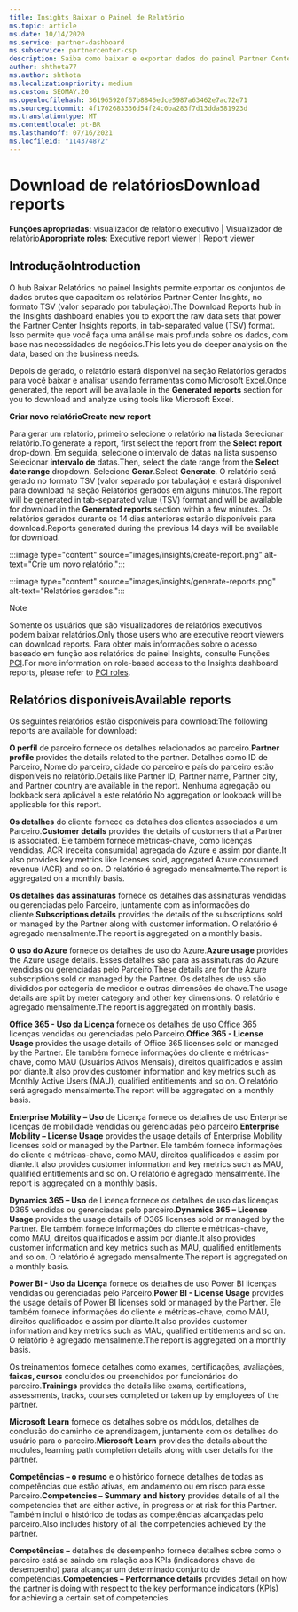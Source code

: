 ```yaml
---
title: Insights Baixar o Painel de Relatório
ms.topic: article
ms.date: 10/14/2020
ms.service: partner-dashboard
ms.subservice: partnercenter-csp
description: Saiba como baixar e exportar dados do painel Partner Center relatório unificado e de Partner Center Insights relatórios.
author: shthota77
ms.author: shthota
ms.localizationpriority: medium
ms.custom: SEOMAY.20
ms.openlocfilehash: 361965920f67b8846edce5987a63462e7ac72e71
ms.sourcegitcommit: 4f1702683336d54f24c0ba283f7d13dda581923d
ms.translationtype: MT
ms.contentlocale: pt-BR
ms.lasthandoff: 07/16/2021
ms.locfileid: "114374872"
---
```

# <a name="download-reports"></a><span data-ttu-id="829c5-103">Download de relatórios</span><span class="sxs-lookup"><span data-stu-id="829c5-103">Download reports</span></span>

<span data-ttu-id="829c5-104">**Funções apropriadas:** visualizador de relatório executivo | Visualizador de relatório</span><span class="sxs-lookup"><span data-stu-id="829c5-104">**Appropriate roles**: Executive report viewer | Report viewer</span></span>

## <a name="introduction"></a><span data-ttu-id="829c5-105">Introdução</span><span class="sxs-lookup"><span data-stu-id="829c5-105">Introduction</span></span>

<span data-ttu-id="829c5-106">O hub Baixar Relatórios no painel Insights permite exportar os conjuntos de dados brutos que capacitam os relatórios Partner Center Insights, no formato TSV (valor separado por tabulação).</span><span class="sxs-lookup"><span data-stu-id="829c5-106">The Download Reports hub in the Insights dashboard enables you to export the raw data sets that power the Partner Center Insights reports, in tab-separated value (TSV) format.</span></span> <span data-ttu-id="829c5-107">Isso permite que você faça uma análise mais profunda sobre os dados, com base nas necessidades de negócios.</span><span class="sxs-lookup"><span data-stu-id="829c5-107">This lets you do deeper analysis on the data, based on the business needs.</span></span>

<span data-ttu-id="829c5-108">Depois de gerado, o relatório  estará disponível na seção Relatórios gerados para você baixar e analisar usando ferramentas como Microsoft Excel.</span><span class="sxs-lookup"><span data-stu-id="829c5-108">Once generated, the report  will be available in the **Generated reports** section for you to download and analyze using tools like Microsoft Excel.</span></span>

<span data-ttu-id="829c5-109">**Criar novo relatório**</span><span class="sxs-lookup"><span data-stu-id="829c5-109">**Create new report**</span></span>

<span data-ttu-id="829c5-110">Para gerar um relatório, primeiro selecione o relatório **na** listada Selecionar relatório.</span><span class="sxs-lookup"><span data-stu-id="829c5-110">To generate a report, first select the report from the **Select report** drop-down.</span></span> <span data-ttu-id="829c5-111">Em seguida, selecione o intervalo de datas na lista suspenso Selecionar **intervalo de** datas.</span><span class="sxs-lookup"><span data-stu-id="829c5-111">Then, select the date range from the **Select date range** dropdown.</span></span> <span data-ttu-id="829c5-112">Selecione **Gerar**.</span><span class="sxs-lookup"><span data-stu-id="829c5-112">Select **Generate**.</span></span> <span data-ttu-id="829c5-113">O relatório será gerado no formato TSV (valor separado por tabulação)  e estará disponível para download na seção Relatórios gerados em alguns minutos.</span><span class="sxs-lookup"><span data-stu-id="829c5-113">The report will be generated in tab-separated value (TSV) format and will be available for download in the **Generated reports** section within a few minutes.</span></span> <span data-ttu-id="829c5-114">Os relatórios gerados durante os 14 dias anteriores estarão disponíveis para download.</span><span class="sxs-lookup"><span data-stu-id="829c5-114">Reports generated during the previous 14 days will be available for download.</span></span>

:::image type="content" source="images/insights/create-report.png" alt-text="Crie um novo relatório.":::

:::image type="content" source="images/insights/generate-reports.png" alt-text="Relatórios gerados.":::

>[!NOTE] 
><span data-ttu-id="829c5-117">Somente os usuários que são visualizadores de relatórios executivos podem baixar relatórios.</span><span class="sxs-lookup"><span data-stu-id="829c5-117">Only those users who are executive report viewers can download reports.</span></span> <span data-ttu-id="829c5-118">Para obter mais informações sobre o acesso baseado em função aos relatórios do painel Insights, consulte Funções [PCI](insights-roles.md).</span><span class="sxs-lookup"><span data-stu-id="829c5-118">For more information on role-based access to the Insights dashboard reports, please refer to [PCI roles](insights-roles.md).</span></span> 

## <a name="available-reports"></a><span data-ttu-id="829c5-119">Relatórios disponíveis</span><span class="sxs-lookup"><span data-stu-id="829c5-119">Available reports</span></span>

<span data-ttu-id="829c5-120">Os seguintes relatórios estão disponíveis para download:</span><span class="sxs-lookup"><span data-stu-id="829c5-120">The following reports are available for download:</span></span>

<span data-ttu-id="829c5-121">**O perfil** de parceiro fornece os detalhes relacionados ao parceiro.</span><span class="sxs-lookup"><span data-stu-id="829c5-121">**Partner profile** provides the details related to the partner.</span></span> <span data-ttu-id="829c5-122">Detalhes como ID de Parceiro, Nome do parceiro, cidade do parceiro e país do parceiro estão disponíveis no relatório.</span><span class="sxs-lookup"><span data-stu-id="829c5-122">Details like Partner ID, Partner name, Partner city, and Partner country are available in the report.</span></span> <span data-ttu-id="829c5-123">Nenhuma agregação ou lookback será aplicável a este relatório.</span><span class="sxs-lookup"><span data-stu-id="829c5-123">No aggregation or lookback will be applicable for this report.</span></span>

<span data-ttu-id="829c5-124">**Os detalhes** do cliente fornece os detalhes dos clientes associados a um Parceiro.</span><span class="sxs-lookup"><span data-stu-id="829c5-124">**Customer details** provides the details of customers that a Partner is associated.</span></span> <span data-ttu-id="829c5-125">Ele também fornece métricas-chave, como licenças vendidas, ACR (receita consumida) agregada do Azure e assim por diante.</span><span class="sxs-lookup"><span data-stu-id="829c5-125">It also provides key metrics like licenses sold, aggregated Azure consumed revenue (ACR) and so on.</span></span> <span data-ttu-id="829c5-126">O relatório é agregado mensalmente.</span><span class="sxs-lookup"><span data-stu-id="829c5-126">The report is aggregated on a monthly basis.</span></span>

<span data-ttu-id="829c5-127">**Os detalhes das assinaturas** fornece os detalhes das assinaturas vendidas ou gerenciadas pelo Parceiro, juntamente com as informações do cliente.</span><span class="sxs-lookup"><span data-stu-id="829c5-127">**Subscriptions details** provides the details of the subscriptions sold or managed by the Partner along with customer information.</span></span> <span data-ttu-id="829c5-128">O relatório é agregado mensalmente.</span><span class="sxs-lookup"><span data-stu-id="829c5-128">The report is aggregated on a monthly basis.</span></span>

<span data-ttu-id="829c5-129">**O uso do Azure** fornece os detalhes de uso do Azure.</span><span class="sxs-lookup"><span data-stu-id="829c5-129">**Azure usage** provides the Azure usage details.</span></span> <span data-ttu-id="829c5-130">Esses detalhes são para as assinaturas do Azure vendidas ou gerenciadas pelo Parceiro.</span><span class="sxs-lookup"><span data-stu-id="829c5-130">These details are for the Azure subscriptions sold or managed by the Partner.</span></span> <span data-ttu-id="829c5-131">Os detalhes de uso são divididos por categoria de medidor e outras dimensões de chave.</span><span class="sxs-lookup"><span data-stu-id="829c5-131">The usage details are split by meter category and other key dimensions.</span></span> <span data-ttu-id="829c5-132">O relatório é agregado mensalmente.</span><span class="sxs-lookup"><span data-stu-id="829c5-132">The report is aggregated on monthly basis.</span></span>

<span data-ttu-id="829c5-133">**Office 365 - Uso da Licença** fornece os detalhes de uso Office 365 licenças vendidas ou gerenciadas pelo Parceiro.</span><span class="sxs-lookup"><span data-stu-id="829c5-133">**Office 365 - License Usage** provides the usage details of Office 365 licenses sold or managed by the Partner.</span></span> <span data-ttu-id="829c5-134">Ele também fornece informações do cliente e métricas-chave, como MAU (Usuários Ativos Mensais), direitos qualificados e assim por diante.</span><span class="sxs-lookup"><span data-stu-id="829c5-134">It also provides customer information and key metrics such as Monthly Active Users (MAU), qualified entitlements and so on.</span></span> <span data-ttu-id="829c5-135">O relatório será agregado mensalmente.</span><span class="sxs-lookup"><span data-stu-id="829c5-135">The report will be aggregated on a monthly basis.</span></span>

<span data-ttu-id="829c5-136">**Enterprise Mobility – Uso** de Licença fornece os detalhes de uso Enterprise licenças de mobilidade vendidas ou gerenciadas pelo parceiro.</span><span class="sxs-lookup"><span data-stu-id="829c5-136">**Enterprise Mobility – License Usage**  provides the usage details of Enterprise Mobility licenses sold or managed by the Partner.</span></span> <span data-ttu-id="829c5-137">Ele também fornece informações do cliente e métricas-chave, como MAU, direitos qualificados e assim por diante.</span><span class="sxs-lookup"><span data-stu-id="829c5-137">It also provides customer information and key metrics such as MAU, qualified entitlements and so on.</span></span> <span data-ttu-id="829c5-138">O relatório é agregado mensalmente.</span><span class="sxs-lookup"><span data-stu-id="829c5-138">The report is aggregated on a monthly basis.</span></span>

<span data-ttu-id="829c5-139">**Dynamics 365 – Uso** de Licença fornece os detalhes de uso das licenças D365 vendidas ou gerenciadas pelo parceiro.</span><span class="sxs-lookup"><span data-stu-id="829c5-139">**Dynamics 365 – License Usage** provides the usage details of D365 licenses sold or managed by the Partner.</span></span> <span data-ttu-id="829c5-140">Ele também fornece informações do cliente e métricas-chave, como MAU, direitos qualificados e assim por diante.</span><span class="sxs-lookup"><span data-stu-id="829c5-140">It also provides customer information and key metrics such as MAU, qualified entitlements and so on.</span></span> <span data-ttu-id="829c5-141">O relatório é agregado mensalmente.</span><span class="sxs-lookup"><span data-stu-id="829c5-141">The report is aggregated on a monthly basis.</span></span>

<span data-ttu-id="829c5-142">**Power BI - Uso da Licença** fornece os detalhes de uso Power BI licenças vendidas ou gerenciadas pelo Parceiro.</span><span class="sxs-lookup"><span data-stu-id="829c5-142">**Power BI - License Usage** provides the usage details of Power BI licenses sold or managed by the Partner.</span></span> <span data-ttu-id="829c5-143">Ele também fornece informações do cliente e métricas-chave, como MAU, direitos qualificados e assim por diante.</span><span class="sxs-lookup"><span data-stu-id="829c5-143">It also provides customer information and key metrics such as MAU, qualified entitlements and so on.</span></span> <span data-ttu-id="829c5-144">O relatório é agregado mensalmente.</span><span class="sxs-lookup"><span data-stu-id="829c5-144">The report is aggregated on a monthly basis.</span></span>

<span data-ttu-id="829c5-145">Os treinamentos fornece detalhes como exames, certificações, avaliações, **faixas, cursos** concluídos ou preenchidos por funcionários do parceiro.</span><span class="sxs-lookup"><span data-stu-id="829c5-145">**Trainings** provides the details like exams, certifications, assessments, tracks, courses completed or taken up by employees of the partner.</span></span>

<span data-ttu-id="829c5-146">**Microsoft Learn** fornece os detalhes sobre os módulos, detalhes de conclusão do caminho de aprendizagem, juntamente com os detalhes do usuário para o parceiro.</span><span class="sxs-lookup"><span data-stu-id="829c5-146">**Microsoft Learn** provides the details about the modules, learning path completion details along with user details for the partner.</span></span>

<span data-ttu-id="829c5-147">**Competências – o resumo** e o histórico fornece detalhes de todas as competências que estão ativas, em andamento ou em risco para esse Parceiro.</span><span class="sxs-lookup"><span data-stu-id="829c5-147">**Competencies – Summary and history** provides details of all the competencies that are either active, in progress or at risk for this Partner.</span></span> <span data-ttu-id="829c5-148">Também inclui o histórico de todas as competências alcançadas pelo parceiro.</span><span class="sxs-lookup"><span data-stu-id="829c5-148">Also includes history of all the competencies achieved by the partner.</span></span>

<span data-ttu-id="829c5-149">**Competências –** detalhes de desempenho fornece detalhes sobre como o parceiro está se saindo em relação aos KPIs (indicadores chave de desempenho) para alcançar um determinado conjunto de competências.</span><span class="sxs-lookup"><span data-stu-id="829c5-149">**Competencies – Performance details** provides detail on how the partner is doing with respect to the key performance indicators (KPIs) for achieving a certain set of competencies.</span></span>

